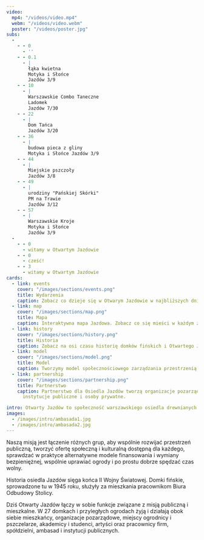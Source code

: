 ```yaml
---
video:
  mp4: "/videos/video.mp4"
  webm: "/videos/video.webm"
  poster: "/videos/poster.jpg"
subs:
  -
    - - 0
      - ''
    - - 0.1
      - |
        łąka kwietna
        Motyka i Słońce
        Jazdów 3/9
    - - 10
      - |
        Warszawskie Combo Taneczne
        Ladomek
        Jazdów 7/30
    - - 22
      - |
        Dom Tańca
        Jazdów 3/20
    - - 36
      - |
        budowa pieca z gliny
        Motyka i Słońce Jazdów 3/9
    - - 44
      - |
        Miejskie pszczoły
        Jazdów 3/8
    - - 49
      - |
        urodziny "Pańskiej Skórki"
        PM na Trawie
        Jazdów 3/12
    - - 57
      - |
        Warszawskie Kroje
        Motyka i Słońce
        Jazdów 3/9
  -
    - - 0
      - witamy w Otwartym Jazdowie
    - - 0
      - cześć!
    - - 3
      - witamy w Otwartym Jazdowie
cards:
  - link: events
    cover: "/images/sections/events.png"
    title: Wydarzenia
    caption: Zobacz co dzieje się w Otwarym Jazdowie w najbliższych dniach.
  - link: map
    cover: "/images/sections/map.png"
    title: Mapa
    caption: Interaktywna mapa Jazdowa. Zobacz co się mieści w każdym z domków.
  - link: history
    cover: "/images/sections/history.png"
    title: Historia
    caption: Zobacz na osi czasu historię domków fińskich i Otwartego Jazdowa.
  - link: model
    cover: "/images/sections/model.png"
    title: Model
    caption: Tworzymy model społecznościowego zarządzania przestrzenią miejską.
  - link: partnership
    cover: "/images/sections/partnership.png"
    title: Partnerstwo
    caption: Partnerstwo dla Osiedla Jazdów tworzą organizacje pozarządowe, grupy nieformalne,
      instytucje publiczne i osoby prywatne.

intro: Otwarty Jazdów to społeczność warszawskiego osiedla drewnianych domków fińskich, prowadząca ogólnodostępne działania społeczne, kulturalne, edukacyjne, artystyczne.
images:
  - /images/intro/ambasada1.jpg
  - /images/intro/ambasada2.jpg
---
```


Naszą misją jest łączenie różnych grup, aby wspólnie rozwijać przestrzeń publiczną, tworzyć ofertę społeczną i kulturalną dostępną dla każdego, sprawdzać w praktyce alternatywne modele finansowania i wymiany bezpieniężnej, wspólnie uprawiać ogrody i po prostu dobrze spędzać czas wolny.

Historia osiedla Jazdów sięga końca II Wojny Światowej. Domki fińskie, sprowadzone tu w 1945 roku, służyły za mieszkania pracownikom Biura Odbudowy Stolicy.

Dziś Otwarty Jazdów łączy w sobie funkcje związane z misją publiczną i mieszkalne. W 27 domkach i przyległych ogrodach żyją i działają obok siebie mieszkańcy, organizacje pozarządowe, miejscy ogrodnicy i pszczelarze, akademicy i studenci, artyści oraz pracownicy firm, spółdzielni, ambasad i instytucji publicznych.